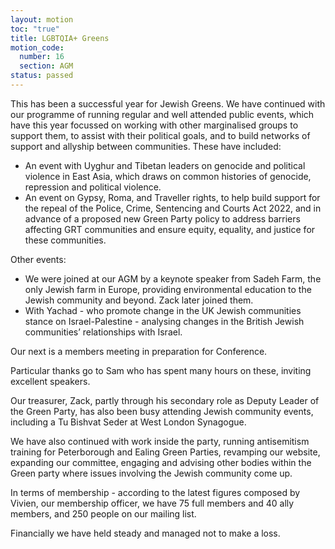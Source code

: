 ```yaml
---
layout: motion
toc: "true"
title: LGBTQIA+ Greens
motion_code:
  number: 16
  section: AGM
status: passed
---
```

This has been a successful year for Jewish Greens. We have continued with our programme of running regular and well attended public events, which have this year focussed on working with other marginalised groups to support them, to assist with their political goals, and to build networks of support and allyship between communities. These have included:

* An event with Uyghur and Tibetan leaders on genocide and political violence in East Asia, which draws on common histories of genocide, repression and political violence.
* An event on Gypsy, Roma, and Traveller rights, to help build support for the repeal of the Police, Crime, Sentencing and Courts Act 2022, and in advance of a proposed new Green Party policy to address barriers affecting GRT communities and ensure equity, equality, and justice for these communities.

Other events:
* We were joined at our AGM by a keynote speaker from Sadeh Farm, the only Jewish farm in Europe, providing environmental education to the Jewish community and beyond. Zack later joined them.
* With Yachad - who promote change in the UK Jewish communities stance on Israel-Palestine - analysing changes in the British Jewish communities’ relationships with Israel.

Our next is a members meeting in preparation for Conference.

Particular thanks go to Sam who has spent many hours on these, inviting excellent speakers.

Our treasurer, Zack, partly through his secondary role as Deputy Leader of the Green Party, has also been busy attending Jewish community events, including a Tu Bishvat Seder at West London Synagogue.

We have also continued with work inside the party, running antisemitism training for Peterborough and Ealing Green Parties, revamping our website, expanding our committee, engaging and advising other bodies within the Green party where issues involving the Jewish community come up.

In terms of membership - according to the latest figures composed by Vivien, our membership officer, we have 75 full members and 40 ally members, and 250 people on our mailing list.

Financially we have held steady and managed not to make a loss.